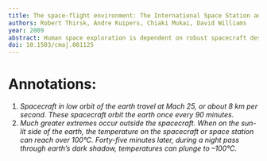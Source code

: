 ```yaml
---
title: The space-flight environment: The International Space Station and beyond
authors: Robert Thirsk, Andre Kuipers, Chiaki Mukai, David Williams
year: 2009
abstract: Human space exploration is dependent on robust spacecraft design and sophisticated life-support technologies, both of which are critical for working in the hostile space environment. This article focuses on the specific challenges of the space environment. In an upcoming issue, a Dispatch from Space
doi: 10.1503/cmaj.081125
---
```


# Annotations:
1. *Spacecraft in low orbit of the earth travel at Mach 25, or about 8 km per second. These spacecraft orbit the earth once every 90 minutes.*
2. *Much greater extremes occur outside the spacecraft. When on the sun-lit side of the earth, the temperature on the spacecraft or space station can reach over 100°C. Forty-five minutes later, during a night pass through earth’s dark shadow, temperatures can plunge to –100°C.*